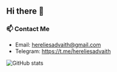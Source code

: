 ## Hi there 👋

### 📫 Contact Me

- Email: hereliesadvaith@gmail.com
- Telegram: https://t.me/hereliesadvaith

![GitHub stats](https://github-readme-stats.vercel.app/api?username=hereliesadvaith&count_private=true&show_icons=true&theme=radical)
